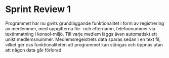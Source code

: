 Sprint Review 1
=========

Programmet har nu givits grundläggande funktionalitet i form av registrering av medlemmer, med uppgifterna för- och efternamn, telefonnummer via textinmatning i konsol-miljö. Till varje medlem läggs även automatiskt ett unikt medlemsnummer. Medlemsregeistrets data sparas sedan i en text fil, vilket ger oss funktionaliteten att programmet kan stängas och öppnas utan att någon data går förlorad.
